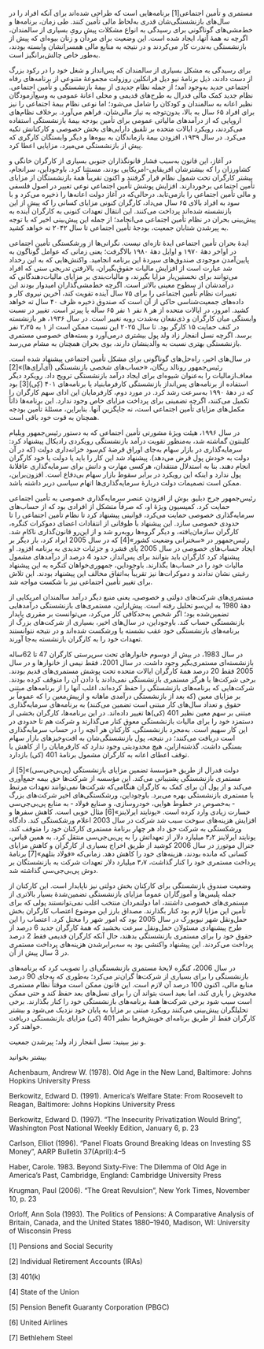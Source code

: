   مستمری و تأمین اجتماعی[1] برنامه‌هایی است که طراحی شده‌اند برای آنکه افراد را در سال‌های بازنشستگی‌شان قدری به‌لحاظ مالی تأمین کنند. طی زمان، برنامه‌ها و خط‌مشی‌های گوناگونی برای رسیدگی به انواع مشکلات پیشِ رویِ بسیاری از سالمندان، اگرچه نه همۀ آنها، ایجاد شده است. این وضعیت برای مردان و زنان بیوه‌ای که پیش از بازنشستگی به‌ندرت کار می‌کردند و در نتیجه به منابع مالی همسرانشان وابسته بودند، به‌طور خاص چالش‌برانگیز است.

برای رسیدگی به مشکل بسیاری از سالمندان که پس‌انداز و شغل خود را در رکود بزرگ از دست دادند، ذیل برنامهٔ نیو دیل فرانکلین روزولت مجموعهٔ متنوعی از برنامه‌های رفاه اجتماعی جدید به‌وجود آمد؛ از جمله نظام جدیدی از بیمهٔ بازنشستگی و تأمین اجتماعی. نظام جدید کمک مالی فدرال به طرح‌های قدیمی و محلی اعانۀ عمومی به وسع‌آزمودگان نظیر اعانه به سالمندان و کودکان را شامل می‌شود؛ اما نوعی نظام بیمهٔ اجتماعی را نیز برای افراد ۶۵ سال به بالا، بدون‌توجه به نیاز مالی‌شان، فراهم می‌آورد. برخلاف نظام‌های اروپایی که از درآمدهای مالیاتی عمومی برای تأمین بودجه بیمۀ بازنشستگی استفاده می‌کردند، رویکرد ایالات متحده بر تلفیق دارایی‌های بخش خصوصی و کارکنانش تکیه می‌کرد. در سال ۱۹۳۹، افزودن بیمۀ بازماندگان به بیوه‌ها و دیگر وابستگان کارگری که پیش از بازنشستگی می‌میرد، مزایایی اعطا کرد.

در آغاز، این قانون به‌سبب فشار قانونگذاران جنوبی بسیاری از کارگران خانگی و کشاورزان را که بیشترشان افریقایی-امریکایی بودند، مستثنا کرد. باوجوداین، سرانجام، بیشتر کارگران تحت شمول نظام قرار گرفتند و اکنون تقریباً همۀ بازنشستگان از مزایای تأمین اجتماعی برخوردارند. افزایش پوشش تأمین اجتماعی نوعی تغییر در اصول فلسفی و مالی تأمین اجتماعی را بازمی‌تابد. درحالی‌که در آغاز دولت اعانه‌ها را ذخیره می‌کرد و با سود به افراد بالای ۶۵ سال می‌داد، کارگران کنونی مزایای کسانی را که پیش از این بازنشسته شده‌اند پرداخت می‌کنند. این انتقال تعهدات کنونی به کارگران آینده به پیش‌بینی بحران در نظام تأمین اجتماعی می‌انجامد؛ از جمله این پیش‌بینی اخیر که با توجه به پیرشدن شتابان جمعیت، بودجۀ تأمین اجتماعی تا سال ۲۰۴۲ ته خواهد کشید.

ایدۀ بحران تأمین اجتماعی ایدۀ تازه‌ای نیست. نگرانی‌ها از ورشکستگی تأمین اجتماعی در اواخر دهۀ ۱۹۷۰ و اوایل دهۀ ۱۹۸۰ بالاگرفت؛ یعنی زمانی که عوامل گوناگون به پایین‌آمدن موجودی صندوق‌های سپردهٔ این برنامه انجامید. واکنش‌هایی که به این رخداد شد عبارت است از افزایش مالیات حقوق‌بگیران، بالارفتن تدریجی سنی که افراد می‌توانند برای نخستین‌بار مزایا بگیرند، و مالیات‌بندی بر مزایای مالیات‌دهندگانی که درآمدشان از سطوح معینی بالاتر است. اگرچه خط‌مشی‌گذاران امیدوار بودند این تغییرات نظام تأمین اجتماعی را برای ۷۵ سال آینده تقویت کند، آخرین نیروی کار و داده‌های جمعیت‌شناسی حاکی از آن است که صندوق ذخیره ظرف ۴۰ سال ته خواهد کشید. امروز، در ایالات متحده از هر ۸ نفر ۱ نفر ۶۵ ساله یا پیرتر است. تغییر در نسبت وابستگی میان کارگران و ذی‌نفعان به‌شدت روبه تغییر است. در سال ۱۹۳۶، هر بازنشسته در کنف حمایت ۱۵ کارگر بود. تا سال ۲۰۲۵ این نسبت ممکن است از ۱ به ۲٫۲۵ نفر برسد. اگرچه نسل انفجار زاد ولد پول بیشتری درمی‌آورد و بسته‌های خصوصی مستمری بازنشستگی بهتری نسبت به والدینشان دارند، بوی بحران همچنان به مشام می‌رسد.

 در سال‌های اخیر، راه‌حل‌های گوناگونی برای مشکل تأمین اجتماعی پیشنهاد شده است. رئیس‌جمهور رونالد ریگان، «حساب‌های شخصی بازنشستگی (آی‌آراِی‌ها)»[2] معاف‌ازمالیات را به‌عنوان شیوه‌ای برای ایجاد درآمد بازنشستگی ترویج داد. رویکرد دیگر استفاده از برنامه‌های پس‌انداز بازنشستگی کارفرمابنیاد یا برنامه‌های ۴۰۱ (کِی)[3] بود که در دههٔ ۱۹۹۰ به‌سرعت رشد کرد. در مورد دوم، کارفرمایان این ادای سهم کارگران را تکمیل می‌کنند، اگرچه تضمینی برای پرداخت مزایای خاص وجود ندارد. این برنامه‌ها ذاتاً مکمل‌های مزایای تأمین اجتماعی است، نه جایگزین آنها. بنابراین، مسئلۀ تأمین بودجه همچنان به قوت خود باقی است.

 در سال ۱۹۹۶، هیئت ویژۀ مشورتی تأمین اجتماعی که به دستور رئیس‌جمهور ویلیام کلینتون گماشته شد، به‌منظور تقویت درآمد بازنشستگی رویکردی رادیکال پیشنهاد کرد: سرمایه‌گذاری در بازار سهام به‌جای اوراق قرضۀ کم‌سود خزانه‌داری دولت (که در آن دولت به خودش پول قرض می‌دهد). پیشنهاد شد این کار را باید یا دولت یا خود کارگران انجام دهند. بنا به استدلال منتقدان، هرکسی مهارت و دانش برای سرمایه‌گذاری عاقلانهٔ پول ندارد و اینکه این رویکرد در برابر سقوط بازار سهام بی‌دفاع است. افزون‌براین، ممکن است تصمیمات دولت دربارۀ سرمایه‌گذاری‌ها اتهام سیاسی دربر داشته باشد. 

رئیس‌جمهور جرج دبلیو. بوش از افزودن عنصر سرمایه‌گذاری خصوصی به تأمین اجتماعی حمایت کرد. کمیسیون ویژهٔ او، که صرفاً متشکل از افرادی بود که از حساب‌های سرمایه‌گذاری خصوصی حمایت می‌کرد، قوانینی پیشنهاد کرد تا نظام تأمین اجتماعی را تا حدودی خصوصی سازد. این پیشنهاد با طوفانی از انتقادات اعضای دموکرات کنگره، کارگران سازمان‌یافته، و دیگر گروه‌ها روبه‌رو شد و از این‌رو قانون‌گذاری ناکام شد. رئیس‌جمهور در «سخنرانی وضعیت کشور»[4] که در سال 2005 ایراد کرد، بار دیگر بر ایجاد حساب‌های خصوصی در سال 2005 پای فشرد و جزئیات جدیدی به برنامه افزود. او پیشنهاد کرد کارگران باید بتوانند برای پس‌انداز، حدود 4 درصد از درآمدهای مشمول مالیات خود را در حساب‌ها بگذارند. باوجوداین، جمهوری‌خواهان کنگره به این پیشنهاد رغبتی نشان ندادند و دموکرات‌ها نیز تقریباً به‌اتفاق مخالف این پیشنهاد بودند. این تلاش برای تغییر تأمین اجتماعی نیز با شکست مواجه شد.

 مستمری‌های شرکت‌های دولتی و خصوصی، یعنی منبع دیگر درآمد سالمندان امریکایی از دهۀ 1980 به این‌سو تحلیل رفته است. پیش‌ازاین، مستمری‌های بازنشستگی درآمدهایی تضمین‌شده بود؛ اگر شخص به‌حدکافی کار می‌کرد، می‌توانست بر مقرری پایدار بازنشستگی حساب کند. باوجوداین، در سال‌های اخیر، بسیاری از شرکت‌های بزرگ از برنامه‌های بازنشستگی خود عقب نشسته یا ورشکست شده‌اند و در نتیجه نتوانستند تعهدات خود را به کارگران بازنشسته به‌جا آورند.

در سال 1983، در بیش از دوسوم خانوارهای تحت سرپرستی کارگران 47 تا 62ساله بازنشسته‌ای مستمری‌بگیر وجود داشت. در سال 2001، فقط نیمی از خانوارها و در سال 2005 فقط 20 درصد همۀ کارگران ایالات متحده تحت پوشش مستمری‌های قدیم بودند. برخی شرکت‌ها یا هرگز مستمری بازنشستگی نمی‌دادند یا دادن آن را متوقف کرده بودند. شرکت‌هایی که برنامه‌های بازنشستگی را حفظ کرده‌اند، اغلب آنها را از برنامه‌های مبتنی بر مزایای معین (که بعد از بازنشستگی درآمدی ماهانه و ازپیش‌معین را که عموماً بر حقوق و تعداد سال‌های کار مبتنی است تضمین می‌کنند) به برنامه‌های سرمایه‌گذاری مبتنی بر سهم معین نظیر 401 (کی)ها تغییر داده‌اند. در این برنامه‌ها، کارگران بخشی از دستمزد خود را برای مالیات بازنشستگی معوق کنار می‌گذارند و شرکت هم تا حدودی در این کار سهیم است. به‌مجرد بازنشستگی، کارکنان هر آنچه را در حساب سرمایه‌گذاری است دریافت می‌کنند؛ در نتیجه، پول بازنشستگی‌شان به افت‌وخیزهای بازار سهام بستگی داشت. گذشته‌ازاین، هیچ محدودیتی وجود ندارد که کارفرمایان را از کاهش یا توقف اعطای اعانه به کارگران مشمول برنامهٔ 401 (کی) بازدارد.

 دولت فدرال از طریق «مؤسسۀ تضمین مزایای بازنشستگی (پی‌بی‌جی‌سی)»[5] از مستمری بازنشستگی پشتیبانی می‌کند. این مؤسسه از شرکت‌ها حق بیمه جمع‌آوری می‌کند و از پول آن برای کمک به کارگران هنگامی‌که شرکت‌ها نمی‌توانند تعهدات مرتبط با مستمری بازنشستگی بهره می‌برد. باوجوداین، ورشکستگی‌های اخیر شرکت‌های بزرگ ‐ به‌خصوص در خطوط هوایی، خودروسازی، و صنایع فولاد ‐ به منابع پی‌بی‌جی‌سی خسارت زیادی وارد کرده است. «یونایتد ایرلاینز»[6] مثال خوبی است. کاهش سفرها و افزایش هزینه‌های سوخت سبب شد شرکت در سال 2003 اعلام ورشکستگی کند. دادگاه ورشکستگی به شرکت حق داد هر چهار برنامۀ مستمری کارکنان خود را متوقف کند. یونایتد ایرلاینز ۳٫۲ میلیارد دلار از تعهداتش را به پی‌بی‌جی‌سی منتقل کرد. به همین قیاس، جنرال موتورز در سال 2006 کوشید از طریق اخراج بسیاری از کارگران و کاهش مزایای کسانی که مانده بودند، هزینه‌های خود را کاهش دهد. زمانی‌که «فولاد بتلهم»[7] برنامهٔ پرداخت مستمری خود را کنار گذاشت، ۳٫۷ میلیارد دلار تعهدات شرکت به بازنشستگان بر دوش پی‌بی‌جی‌سی گذاشته شد.

 وضعیت صندوق بازنشستگی برای کارکنان بخش دولتی نیز ناپایدار است. این کارکنان از جمله پلیس‌ها و آموزگاران عموماً مزایای بازنشستگی تضمین‌شدهٔ بسیار بالاتری از مستمری‌های خصوصی داشتند، اما دولتمردان منتخب اغلب نمی‌توانستند پولی که برای تأمین این مزایا لازم بود کنار بگذارند. مصداق بارز این موضوع اعتصاب کارگران بخش حمل‌ونقل شهر نیویورک در سال 2005 بود که امور شهر را مختل کرد. اعتصاب را این طرح پیشنهادی مسئولان حمل‌ونقل سرعت بخشید که همۀ کارگران جدید 6 درصد از حقوق خود را برای مستمری بازنشستگی بدهند، حال آنکه کارگران قدیمی فقط 2 درصد پرداخت می‌کردند. این پیشنهاد واکنشی بود به سه‌برابرشدن هزینه‌های پرداخت مستمری در 3 سال پیش از آن.

در سال 2006، کنگره لایحۀ مستمری بازنشستگی‌ای را تصویب کرد که برنامه‌های بازنشستگی را برای بسیاری از شرکت‌ها گران‌تر می‌کرد؛ به‌طوری که به‌جای 90 درصد منابع مالی، اکنون 100 درصد آن لازم است. این قانون ممکن است موقتاً نظام مستمری مخدوش را یاری کند، اما بعید است بتواند آن را برای نسل‌های بعد حفظ کند و حتی ممکن است سبب شود برخی شرکت‌ها همۀ برنامه‌های بازنشستگی خود را کنار بگذارند. برخی تحلیلگران پیش‌بینی می‌کنند رویکرد مبتنی بر مزایا به پایان خود نزدیک می‌شود و بیشتر کارگران فقط از طریق برنامه‌ای خویش‌فرما نظیر 401 (کی) مزایای بازنشستگی دریافت خواهند کرد.

و نیز ببینید: نسل انفجار زاد ولد؛ پیرشدن جمعیت.

بیشتر بخوانید

Achenbaum, Andrew W. (1978). Old Age in the New Land, Baltimore: Johns Hopkins University Press

Berkowitz, Edward D. (1991). America’s Welfare State: From Roosevelt to Reagan, Baltimore: Johns Hopkins University Press

Berkowitz, Edward D. (1997). “The Insecurity Privatization Would Bring”, Washington Post National Weekly Edition, January 6, p. 23

Carlson, Elliot (1996). “Panel Floats Ground Breaking Ideas on Investing SS Money”, AARP Bulletin 37(April):4–5

Haber, Carole. 1983. Beyond Sixty-Five: The Dilemma of Old Age in America’s Past, Cambridge, England: Cambridge University Press

Krugman, Paul (2006). “The Great Revulsion”, New York Times, November 10, p. 23

Orloff, Ann Sola (1993). The Politics of Pensions: A Comparative Analysis of Britain, Canada, and the United States 1880–1940, Madison, WI: University of Wisconsin Press

 [1] Pensions and Social Security

[2] Individual Retirement Accounts (IRAs)

[3] 401(k)

[4] State of the Union

 [5] Pension Benefit Guaranty Corporation (PBGC)

[6] United Airlines

 [7] Bethlehem Steel

 

 

 

 